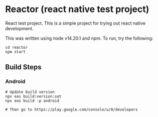 # Reactor (react native test project)
React test project. This is a simple project for trying out react native development.

This was written using node v14.20.1 and npm. To run, try the following:


```
cd reactor
npm start
```

## Build Steps
### Android

``` 
# Update build version
npx eas build:version:set
npx eas build -p android

# Then go to https://play.google.com/console/u/0/developers
```